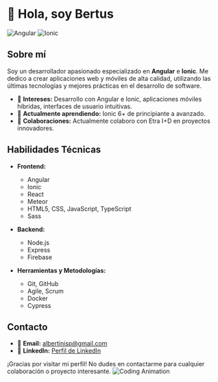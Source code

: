 # 👋 Hola, soy Bertus

![Angular](https://img.shields.io/badge/Angular-DD0031?logo=angular&logoColor=white&style=for-the-badge)
![Ionic](https://img.shields.io/badge/Ionic-3880FF?logo=ionic&logoColor=white&style=for-the-badge)

## Sobre mí

Soy un desarrollador apasionado especializado en **Angular** e **Ionic**. Me dedico a crear aplicaciones web y móviles de alta calidad, utilizando las últimas tecnologías y mejores prácticas en el desarrollo de software.

- 👀 **Intereses:** Desarrollo con Angular e Ionic, aplicaciones móviles híbridas, interfaces de usuario intuitivas.
- 🌱 **Actualmente aprendiendo:** Ionic 6+ de principiante a avanzado.
- 💼 **Colaboraciones:** Actualmente colaboro con Etra I+D en proyectos innovadores.

## Habilidades Técnicas

- **Frontend:**
  - Angular
  - Ionic
  - React
  - Meteor
  - HTML5, CSS, JavaScript, TypeScript
  - Sass

- **Backend:**
  - Node.js
  - Express
  - Firebase

- **Herramientas y Metodologías:**
  - Git, GitHub
  - Agile, Scrum
  - Docker
  - Cypress

## Contacto

- 📧 **Email:** albertinisp@gmail.com
- 💼 **LinkedIn:** [Perfil de LinkedIn]([https://www.linkedin.com/in/bertus](https://www.linkedin.com/in/alberto-sanchez-full-stack/))

¡Gracias por visitar mi perfil! No dudes en contactarme para cualquier colaboración o proyecto interesante.
![Coding Animation](https://media.giphy.com/media/13HgwGsXF0aiGY/giphy.gif)


<!---
Bertus8/Bertus8 es un ✨ repositorio especial ✨ porque su `README.md` (este archivo) aparece en tu perfil de GitHub.
Puedes hacer clic en el enlace de Vista Previa para ver los cambios.
--->
